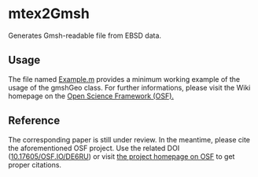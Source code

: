 # mtex2Gmsh
Generates Gmsh-readable file from EBSD data.

## Usage
The file named [Example.m](https://github.com/DorianDepriester/mtex2Gmsh/blob/master/Example.m) provides a minimum working example of the usage of the gmshGeo class. For further informations, please visit the Wiki homepage on the [Open Science Framework (OSF).](https://osf.io/de6ru/wiki/home/)

## Reference
The corresponding paper is still under review. In the meantime, please cite the aforementioned OSF project. Use the related DOI ([10.17605/OSF.IO/DE6RU](https://doi.org/10.17605/OSF.IO/DE6RU)) or visit [the project homepage on OSF](https://osf.io/de6ru/) to get proper citations.  
